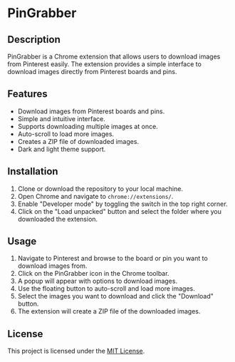 # PinGrabber

## Description
PinGrabber is a Chrome extension that allows users to download images from Pinterest easily. The extension provides a simple interface to download images directly from Pinterest boards and pins.

## Features
- Download images from Pinterest boards and pins.
- Simple and intuitive interface.
- Supports downloading multiple images at once.
- Auto-scroll to load more images.
- Creates a ZIP file of downloaded images.
- Dark and light theme support.

## Installation
1. Clone or download the repository to your local machine.
2. Open Chrome and navigate to `chrome://extensions/`.
3. Enable "Developer mode" by toggling the switch in the top right corner.
4. Click on the "Load unpacked" button and select the folder where you downloaded the extension.

## Usage
1. Navigate to Pinterest and browse to the board or pin you want to download images from.
2. Click on the PinGrabber icon in the Chrome toolbar.
3. A popup will appear with options to download images.
4. Use the floating button to auto-scroll and load more images.
5. Select the images you want to download and click the "Download" button.
6. The extension will create a ZIP file of the downloaded images.

## License
This project is licensed under the [MIT License](./LICENSE).
